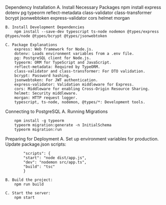 Dependency Installation
    A. Install Necessary Packages
        npm install express dotenv pg typeorm reflect-metadata class-validator class-transformer bcrypt jsonwebtoken express-validator cors helmet morgan

    B. Install Development Dependencies
        npm install --save-dev typescript ts-node nodemon @types/express @types/node @types/bcrypt @types/jsonwebtoken

    C. Package Explanations
        express: Web framework for Node.js.
        dotenv: Loads environment variables from a .env file.
        pg: PostgreSQL client for Node.js.
        typeorm: ORM for TypeScript and JavaScript.
        reflect-metadata: Required by TypeORM.
        class-validator and class-transformer: For DTO validation.
        bcrypt: Password hashing.
        jsonwebtoken: For JWT authentication.
        express-validator: Validation middleware for Express.
        cors: Middleware for enabling Cross-Origin Resource Sharing.
        helmet: Security middleware.
        morgan: HTTP request logger.
        typescript, ts-node, nodemon, @types/*: Development tools.

Connecting to PostgreSQL
    A. Running Migrations 

        npm install -g typeorm
        typeorm migration:generate -n InitialSchema
        typeorm migration:run

Preparing for Deployment
    A. Set up environment variables for production.
        Update package.json scripts:

            "scripts": {
            "start": "node dist/app.js",
            "dev": "nodemon src/app.ts",
            "build": "tsc"
            }

    B. Build the project: 
        npm run build

    C. Start the server:
        npm start